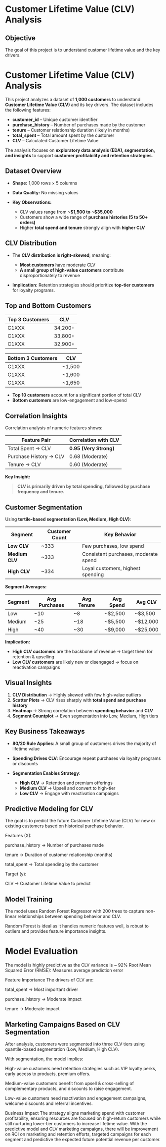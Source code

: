 # Customer Lifetime Value (CLV) Analysis

## Objective
The goal of this project is to understand customer lifetime value and the key drivers. 


# **Customer Lifetime Value (CLV) Analysis**

This project analyzes a dataset of **1,000 customers** to understand **Customer Lifetime Value (CLV)** and its key drivers. The dataset includes the following features:

* **customer\_id** – Unique customer identifier
* **purchase\_history** – Number of purchases made by the customer
* **tenure** – Customer relationship duration (likely in months)
* **total\_spent** – Total amount spent by the customer
* **CLV** – Calculated Customer Lifetime Value

The analysis focuses on **exploratory data analysis (EDA), segmentation, and insights** to support **customer profitability and retention strategies**.


## **Dataset Overview**

* **Shape:** 1,000 rows × 5 columns
* **Data Quality:** No missing values
* **Key Observations:**

  * CLV values range from **\~\$1,500 to \~\$35,000**
  * Customers show a wide range of **purchase histories (5 to 50+ orders)**
  * Higher **total spend and tenure** strongly align with **higher CLV**



## **CLV Distribution**

* The **CLV distribution is right-skewed**, meaning:

  * **Most customers** have moderate CLV
  * **A small group of high-value customers** contribute disproportionately to revenue
* **Implication:** Retention strategies should prioritize **top-tier customers** for loyalty programs.



## **Top and Bottom Customers**

| **Top 3 Customers** | **CLV** |
| ------------------- | ------- |
| C1XXX               | 34,200+ |
| C1XXX               | 33,800+ |
| C1XXX               | 32,900+ |

| **Bottom 3 Customers** | **CLV** |
| ---------------------- | ------- |
| C1XXX                  | \~1,500 |
| C1XXX                  | \~1,600 |
| C1XXX                  | \~1,650 |

* **Top 10 customers** account for a significant portion of total CLV
* **Bottom customers** are low-engagement and low-spend



## **Correlation Insights**

Correlation analysis of numeric features shows:

| Feature Pair           | Correlation with CLV   |
| ---------------------- | ---------------------- |
| Total Spent → CLV      | **0.95 (Very Strong)** |
| Purchase History → CLV | 0.68 (Moderate)        |
| Tenure → CLV           | 0.60 (Moderate)        |

**Key Insight:**

> **CLV is primarily driven by total spending, followed by purchase frequency and tenure.**



## **Customer Segmentation**

Using **tertile-based segmentation (Low, Medium, High CLV)**:

| **Segment**    | **Customer Count** | **Key Behavior**                     |
| -------------- | ------------------ | ------------------------------------ |
| **Low CLV**    | \~333              | Few purchases, low spend             |
| **Medium CLV** | \~333              | Consistent purchases, moderate spend |
| **High CLV**   | \~334              | Loyal customers, highest spending    |

**Segment Averages:**

| Segment | Avg Purchases | Avg Tenure | Avg Spend | Avg CLV    |
| ------- | ------------- | ---------- | --------- | ---------- |
| Low     | \~10          | \~8        | \~\$2,500 | \~\$3,500  |
| Medium  | \~25          | \~18       | \~\$5,500 | \~\$12,000 |
| High    | \~40          | \~30       | \~\$9,000 | \~\$25,000 |

**Implication:**

* **High CLV customers** are the backbone of revenue → target them for retention & upselling
* **Low CLV customers** are likely new or disengaged → focus on reactivation campaigns



## **Visual Insights**

1. **CLV Distribution** → Highly skewed with few high-value outliers
2. **Scatter Plots** → CLV rises sharply with **total spend and purchase history**
3. **Heatmap** → Strong correlation between **spending behavior** and **CLV**
4. **Segment Countplot** → Even segmentation into Low, Medium, High tiers



## **Key Business Takeaways**

* **80/20 Rule Applies**: A small group of customers drives the majority of lifetime value
* **Spending Drives CLV**: Encourage repeat purchases via loyalty programs or discounts
* **Segmentation Enables Strategy**:

  * **High CLV** → Retention and premium offerings
  * **Medium CLV** → Upsell and convert to high-tier
  * **Low CLV** → Engage with reactivation campaigns

## Predictive Modeling for CLV
The goal is to predict the future Customer Lifetime Value (CLV) for new or existing customers based on historical purchase behavior.

Features (X):

purchase_history → Number of purchases made

tenure → Duration of customer relationship (months)

total_spent → Total spending by the customer

Target (y):

CLV → Customer Lifetime Value to predict

## Model Training

The model uses Random Forest Regressor with 200 trees to capture non-linear relationships between spending behavior and CLV.

Random Forest is ideal as it handles numeric features well, is robust to outliers and provides feature importance insights. 

# Model Evaluation
The model is highly predictive as the CLV variance is ~ 92%
Root Mean Squared Error (RMSE): Measures average prediction error

Feature Importance
The drivers of CLV are: 

total_spent → Most important driver

purchase_history → Moderate impact

tenure → Moderate impact

## Marketing Campaigns Based on CLV Segmentation
After analysis, customers were segmented into three CLV tiers using quantile-based segmentation (Low, Medium, High CLV).

With segmentation, the model implies: 

High-value customers need retention strategies such as VIP loyalty perks, early access to products, premium offers.

Medium-value customers benefit from upsell & cross-selling of complementary products, and discounts to raise engagement.  

Low-value customers need reactivation and engagement campaigns, welcome discounts and referral incentives. 

Business Impact
The strategy aligns marketing spend with customer profitability, ensuring resources are focused on high-return customers while still nurturing lower-tier customers to increase lifetime value.
With the predictive model and CLV marketing campaigns, there will be improvement on ROI on marketing and retention efforts, targeted campaigns for each segment and predictive the expected future potential revenue per customer. 
